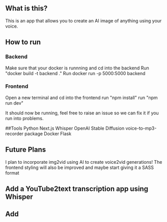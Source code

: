 ## What is this?
This is an app that allows you to create an AI image of anything using your voice.

## How to run
### Backend
Make sure that your docker is runnning and cd into the backend
Run "docker build -t backend  ."
Run docker run -p 5000:5000 backend

### Frontend
Open a new terminal and cd into the frontend
run "npm install"
run "npm run dev"

It should now be running, feel free to raise an issue so we can fix it if you run into problems.

##Tools
Python
Next.js
Whisper OpenAI
Stable Diffusion
voice-to-mp3-recorder package
Docker
Flask

## Future Plans
I plan to incorporate img2vid using AI to create voice2vid generations!
The frontend styling will also be improved and maybe start giving it a SASS format

## Add a YouTube2text transcription app using Whisper
## Add 
